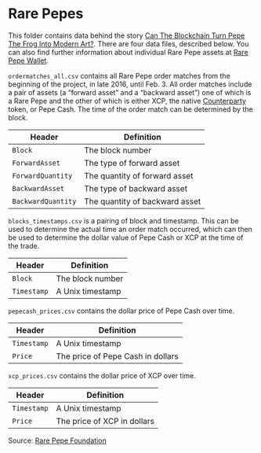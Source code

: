 # Rare Pepes

This folder contains data behind the story [Can The Blockchain Turn Pepe The Frog Into Modern Art?](https://fivethirtyeight.com/features/pepe-the-frog-symbolism-cryptoart-blockchain/). There are four data files, described below. You can also find further information about individual Rare Pepe assets at [Rare Pepe Wallet](https://rarepepewallet.com/feed).

`ordermatches_all.csv` contains all Rare Pepe order matches from the beginning of the project, in late 2016, until Feb. 3. All order matches include a pair of assets (a “forward asset” and a “backward asset”) one of which is a Rare Pepe and the other of which is either XCP, the native [Counterparty](https://counterparty.io/) token, or Pepe Cash. The time of the order match can be determined by the block.

Header | Definition
---|---------
`Block` | The block number
`ForwardAsset` | The type of forward asset
`ForwardQuantity` | The quantity of forward asset
`BackwardAsset` | The type of backward asset
`BackwardQuantity` | The quantity of backward asset

`blocks_timestamps.csv` is a pairing of block and timestamp. This can be used to determine the actual time an order match occurred, which can then be used to determine the dollar value of Pepe Cash or XCP at the time of the trade.

Header | Definition
---|---------
`Block` | The block number
`Timestamp` | A Unix timestamp

`pepecash_prices.csv` contains the dollar price of Pepe Cash over time.

Header | Definition
---|---------
`Timestamp` | A Unix timestamp
`Price` | The price of Pepe Cash in dollars

`xcp_prices.csv` contains the dollar price of XCP over time.

Header | Definition
---|---------
`Timestamp` | A Unix timestamp
`Price` | The price of XCP in dollars


Source: [Rare Pepe Foundation](http://rarepepefoundation.com/)
